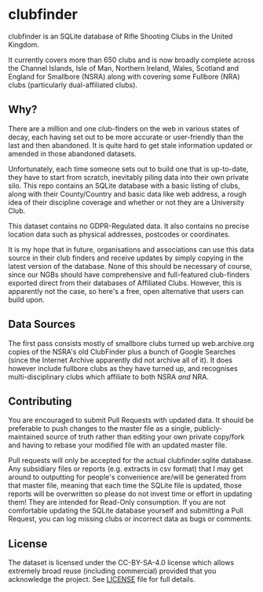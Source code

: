 # clubfinder

clubfinder is an SQLite database of Rifle Shooting Clubs in the United Kingdom.

It currently covers more than 650 clubs and is now broadly complete across the Channel Islands, Isle of Man, Northern Ireland, Wales, Scotland and England for Smallbore (NSRA) along with covering some Fullbore (NRA) clubs (particularly dual-affiliated clubs).

## Why?

There are a million and one club-finders on the web in various states of decay, each having set out to be more accurate or user-friendly than the last and then abandoned. It is quite hard to get stale information updated or amended in those abandoned datasets.

Unfortunately, each time someone sets out to build one that is up-to-date, they have to start from scratch, inevitably piling data into their own private silo. This repo contains an SQLite database with a basic listing of clubs, along with their County/Country and basic data like web address, a rough idea of their discipline coverage and whether or not they are a University Club.

This dataset contains no GDPR-Regulated data. It also contains no precise location data such as physical addresses, postcodes or coordinates.

It is my hope that in future, organisations and associations can use this data source in their club finders and receive updates by simply copying in the latest version of the database. None of this should be necessary of course, since our NGBs should have comprehensive and full-featured club-finders exported direct from their databases of Affiliated Clubs. However, this is apparently not the case, so here's a free, open alternative that users can build upon.

## Data Sources

The first pass consists mostly of smallbore clubs turned up web.archive.org copies of the NSRA's old ClubFinder plus a bunch of Google Searches (since the Internet Archive apparently did not archive all of it). It does however include fullbore clubs as they have turned up, and recognises multi-disciplinary clubs which affiliate to both NSRA *and* NRA.

## Contributing

You are encouraged to submit Pull Requests with updated data. It should be preferable to push changes to the master file as a single, publicly-maintained source of truth rather than editing your own private copy/fork and having to rebase your modified file with an updated master file.

Pull requests will only be accepted for the actual clubfinder.sqlite database. Any subsidiary files or reports (e.g. extracts in csv format) that I may get around to outputting for people's convenience are/will be generated from that master file, meaning that each time the SQLite file is updated, those reports will be overwritten so please do not invest time or effort in updating them! They are intended for Read-Only consumption. If you are not comfortable updating the SQLite database yourself and submitting a Pull Request, you can log missing clubs or incorrect data as bugs or comments.

## License

The dataset is licensed under the CC-BY-SA-4.0 license which allows extremely broad reuse (including commercial) provided that you acknowledge the project. See [LICENSE](LICENSE.md) file for full details.